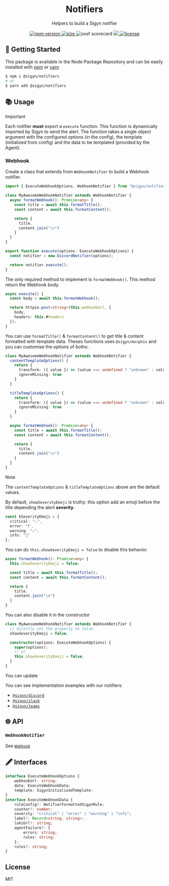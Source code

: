 <p align="center"><h1 align="center">
  Notifiers
</h1></p>

<p align="center">
  Helpers to build a Sigyn notifier
</p>

<p align="center">
  <a href="https://github.com/MyUnisoft/sigyn/src/notifiers">
    <img src="https://img.shields.io/github/package-json/v/MyUnisoft/sigyn/main/src/notifiers?style=for-the-badge&label=version" alt="npm version">
  </a>
  <a href="https://github.com/MyUnisoft/sigyn/src/notifiers">
    <img src="https://img.shields.io/bundlephobia/min/@sigyn/notifiers?style=for-the-badge" alt="size">
  </a>
    <img src="https://api.securityscorecards.dev/projects/github.com/MyUnisoft/sigyn/badge?style=for-the-badge" alt="ossf scorecard">
  </a>
  <a href="https://github.com/MyUnisoft/sigyn/tree/main/src/notifiers">
    <img src="https://img.shields.io/github/actions/workflow/status/MyUnisoft/sigyn/notifiers.yml?style=for-the-badge">
  </a>
  <a href="https://github.com/MyUnisoft/sigyn/tree/main/src/LICENSE">
    <img src="https://img.shields.io/github/license/MyUnisoft/sigyn?style=for-the-badge" alt="license">
  </a>
</p>

## 🚀 Getting Started

This package is available in the Node Package Repository and can be easily installed with [npm](https://doc.npmjs.com/getting-started/what-is-npm) or [yarn](https://yarnpkg.com)

```bash
$ npm i @sigyn/notifiers
# or
$ yarn add @sigyn/notifiers
```

## 📚 Usage

> [!IMPORTANT]
> Each notifier **must** export a `execute` function. This function is dynamically
> imported by Sigyn to send the alert. The function takes a single object argument with
> the configured options (in the config), the template (initialized from config) and the data to be templated (provided by the Agent).

### Webhook

Create a class that extends from `WebhookNotifier` to build a Webhook notifier.

```ts
import { ExecuteWebhookOptions, WebhookNotifier } from "@sigyn/notifiers";

class MyAwesomeWebhookNotifier extends WebhookNotifier {
  async formatWebhook(): Promise<any> {
    const title = await this.formatTitle();
    const content = await this.formatContent();

    return {
      title,
      content.join("\n")
    }
  }
}

export function execute(options: ExecuteWebhookOptions) {
  const notifier = new DiscordNotifier(options);

  return notifier.execute();
}
```

The only required method to implement is `formatWebhook()`.
This method return the Webhook body.
```ts
async execute() {
  const body = await this.formatWebhook();

  return httpie.post<string>(this.webhookUrl, {
    body,
    headers: this.#headers
  });
}
```
You can use `formatTitle()` & `formatContent()` to get title & content formatted with template data. Theses functions uses `@sigyn/morphix` and you can customise the options of boths:

```ts
class MyAwesomeWebhookNotifier extends WebhookNotifier {
  contentTemplateOptions() {
    return {
      transform: ({ value }) => (value === undefined ? "unknown" : value),
      ignoreMissing: true
    }
  }

  titleTemplateOptions() {
    return {
      transform: ({ value }) => (value === undefined ? "unknown" : value),
      ignoreMissing: true
    }
  }

  async formatWebhook(): Promise<any> {
    const title = await this.formatTitle();
    const content = await this.formatContent();

    return {
      title,
      content.join("\n")
    }
  }
}
```

> [!NOTE]
> The `contentTemplateOptions` & `titleTemplateOptions` above are the default values.

By default, `showSeverityEmoji` is truthy: this option add an emoji before the title depending the alert **severity**.
```ts
const kSeverityEmoji = {
  critical: "💥",
  error: "❗️",
  warning: "⚠️",
  info: "📢"
};
```
You can do `this.showSeverityEmoji = false` to disable this behavior.
```ts
async formatWebhook(): Promise<any> {
  this.showSeverityEmoji = false;

  const title = await this.formatTitle();
  const content = await this.formatContent();

  return {
    title,
    content.join("\n")
  }
}
```
You can also disable it in the constructor
```ts
class MyAwesomeWebhookNotifier extends WebhookNotifier {
  // directly set the property to false
  showSeverityEmoji = false;

  constructor(options: ExecuteWebhookOptions) {
    super(options);
    // or
    this.showSeverityEmoji = false;
  }
}
```

You can update

You can see implementation examples with our notifiers:
- [`@sigyn/discord`](../discord/src/index.ts)
- [`@sigyn/slack`](../slack/src/index.ts)
- [`@sigyn/teams`](../teams/src/index.ts)

## 🌐 API

### `WebhookNotifier`

See [`Webhook`](#webhook)


## 🖋️ Interfaces

```ts
interface ExecuteWebhookOptions {
    webhookUrl: string;
    data: ExecuteWebhookData;
    template: SigynInitializedTemplate;
}
interface ExecuteWebhookData {
    ruleConfig?: NotifierFormattedSigynRule;
    counter?: number;
    severity: "critical" | "error" | "warning" | "info";
    label?: Record<string, string>;
    lokiUrl?: string;
    agentFailure?: {
        errors: string;
        rules: string;
    };
    rules?: string;
}
```

## License
MIT
